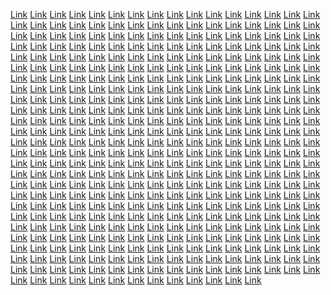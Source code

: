 <a href="https://crawlcleverlyblog.weebly.com/">Link</a>
<a href="https://linkjuicemastersblog.weebly.com/">Link</a>
<a href="https://webrankwhizblog.weebly.com/">Link</a>
<a href="https://seoelitehiveblog.weebly.com/">Link</a>
<a href="https://pagespeedpioneerblog.weebly.com/">Link</a>
<a href="https://sitemapsorcererblog.weebly.com/">Link</a>
<a href="https://seoalchemyhubblog.weebly.com/">Link</a>
<a href="https://trafficthrivetipsblog.weebly.com/">Link</a>
<a href="https://searchninjahubblog.weebly.com/">Link</a>
<a href="https://seocodecrunchweb.weebly.com/">Link</a>
<a href="https://crawlcleverlyweb.weebly.com/">Link</a>
<a href="https://linkjuicemastersweb.weebly.com/">Link</a>
<a href="https://webrankwhizweb.weebly.com/">Link</a>
<a href="https://seoelitehiveweb.weebly.com/">Link</a>
<a href="https://pagespeedpioneerweb.weebly.com/">Link</a>
<a href="https://sitemapsorcererweb.weebly.com/">Link</a>
<a href="https://seoalchemyhubweb.weebly.com/">Link</a>
<a href="https://trafficthrivetipsweb.weebly.com/">Link</a>
<a href="https://rankrocketeerblog.weebly.com/">Link</a>
<a href="https://optiseoproblog.weebly.com/">Link</a>
<a href="https://semrushmindsblog.weebly.com/">Link</a>
<a href="https://codeclimbersseoblog.weebly.com/">Link</a>
<a href="https://backlinkbreweryblog.weebly.com/">Link</a>
<a href="https://metamastersblog.weebly.com/">Link</a>
<a href="https://contentcruxseoblog.weebly.com/">Link</a>
<a href="https://analyticsarenablog.weebly.com/">Link</a>
<a href="https://seozonexpertblog.weebly.com/">Link</a>
<a href="https://rankologyhubblog.weebly.com/">Link</a>
<a href="https://rankrocketeerweb.weebly.com/">Link</a>
<a href="https://optiseoproweb.weebly.com/">Link</a>
<a href="https://semrushmindsweb.weebly.com/">Link</a>
<a href="https://codeclimbersseoweb.weebly.com/">Link</a>
<a href="https://backlinkbreweryweb.weebly.com/">Link</a>
<a href="https://metamastersweb.weebly.com/">Link</a>
<a href="https://contentcruxseoweb.weebly.com/">Link</a>
<a href="https://analyticsarenaweb.weebly.com/">Link</a>
<a href="https://seozonexpertweb.weebly.com/">Link</a>
<a href="https://rankologyhubweb.weebly.com/">Link</a>
<a href="https://linkloommastersblog.weebly.com/">Link</a>
<a href="https://eliteseoinsightsblog.weebly.com/">Link</a>
<a href="https://sitemapsculptorblog.weebly.com/">Link</a>
<a href="https://seogeniusguildblog.weebly.com/">Link</a>
<a href="https://traffictunetipsblog.weebly.com/">Link</a>
<a href="https://optimalseoproblog.weebly.com/">Link</a>
<a href="https://semstrategysageblog.weebly.com/">Link</a>
<a href="https://backlinkboostersblog.weebly.com/">Link</a>
<a href="https://metamindsseoblog.weebly.com/">Link</a>
<a href="https://webwizrankblog.weebly.com/">Link</a>
<a href="https://contentcatalystseoblog.weebly.com/">Link</a>
<a href="https://analyticsadeptblog.weebly.com/">Link</a>
<a href="https://seozenzoneblog.weebly.com/">Link</a>
<a href="https://rankrockethubblog.weebly.com/">Link</a>
<a href="https://linkleveragemasters.weebly.com/">Link</a>
<a href="https://webwiserankblog.weebly.com/">Link</a>
<a href="https://seoeliteedgeblog.weebly.com/">Link</a>
<a href="https://pageprofitpulseblog.weebly.com/">Link</a>
<a href="https://sitemapsculptureblog.weebly.com/">Link</a>
<a href="https://traffictacticstipsblog.weebly.com/">Link</a>
<a href="https://traffictunetipsweb.weebly.com/">Link</a>
<a href="https://eliteseoinsightsweb.weebly.com/">Link</a>
<a href="https://linkloommastersweb.weebly.com/">Link</a>
<a href="https://semstrategysageweb.weebly.com/">Link</a>
<a href="https://optimalseoproweb.weebly.com/">Link</a>
<a href="https://backlinkboostersweb.weebly.com/">Link</a>
<a href="https://seogeniusguildweb.weebly.com/">Link</a>
<a href="https://webwizrankweb.weebly.com/">Link</a>
<a href="https://metamindsseoweb.weebly.com/">Link</a>
<a href="https://sitemapsculptorweb.weebly.com/">Link</a>
<a href="https://seozenithzone.weebly.com/">Link</a>
<a href="https://rankriseblogblog.weebly.com/">Link</a>
<a href="https://optimizeonpointblog.weebly.com/">Link</a>
<a href="https://semstrategistsageblog.weebly.com/">Link</a>
<a href="https://codecraftsmanseo.weebly.com/">Link</a>
<a href="https://backlinkbounty.weebly.com/">Link</a>
<a href="https://metamastersseohub.weebly.com/">Link</a>
<a href="https://keywordkrazehub.weebly.com/">Link</a>
<a href="https://contentcrazeseo.weebly.com/">Link</a>
<a href="https://analyticsallure.weebly.com/">Link</a>
<a href="https://rankrocketlaunch.weebly.com/">Link</a>
<a href="https://linklogicmasters.weebly.com/">Link</a>
<a href="https://webwizardsrank.weebly.com/">Link</a>
<a href="https://seoeliteessence.weebly.com/">Link</a>
<a href="https://pageprofitplaybook.weebly.com/">Link</a>
<a href="https://relationsindustrymarketingweby.weebly.com/">Link</a>
<a href="https://analyticsmodemarketingweby.weebly.com/">Link</a>
<a href="https://optimizeworkmarketingweby.weebly.com/">Link</a>
<a href="https://dataistmarketingweby.weebly.com/">Link</a>
<a href="https://marketeablemarketingweby.weebly.com/">Link</a>
<a href="https://virtualcentremarketingweby.weebly.com/">Link</a>
<a href="https://wizworkmarketingweby.weebly.com/">Link</a>
<a href="https://scalesensemarketingweby.weebly.com/">Link</a>
<a href="https://nanodropmarketingweby.weebly.com/">Link</a>
<a href="https://bitstudiomarketingweby.weebly.com/">Link</a>
<a href="https://technologyviewmarketingweby.weebly.com/">Link</a>
<a href="https://rigtiltmarketingweby.weebly.com/">Link</a>
<a href="https://comarketingwebymarketingweby.weebly.com/">Link</a>
<a href="https://technomostmarketingweby.weebly.com/">Link</a>
<a href="https://semfermarketingweby.weebly.com/">Link</a>
<a href="https://bytebandmarketingweby.weebly.com/">Link</a>
<a href="https://hyperinteractivemarketingweby.weebly.com/">Link</a>
<a href="https://netmethodmarketingweby.weebly.com/">Link</a>
<a href="https://digitalshiftmarketingweby.weebly.com/">Link</a>
<a href="https://warestiltmarketingweby.weebly.com/">Link</a>
<a href="https://campaignproductmarketingweby.weebly.com/">Link</a>
<a href="https://nibblestormmarketingweby.weebly.com/">Link</a>
<a href="https://brandingscopemarketingweby.weebly.com/">Link</a>
<a href="https://promoteatlasmarketingweby.weebly.com/">Link</a>
<a href="https://advertiseitemsmarketingweby.weebly.com/">Link</a>
<a href="https://seoatlasmarketingweby.weebly.com/">Link</a>
<a href="https://publicsafermarketingweby.weebly.com/">Link</a>
<a href="https://advertisingflowmarketingweby.weebly.com/">Link</a>
<a href="https://technologyscapemarketingweby.weebly.com/">Link</a>
<a href="https://seospotmarketingweby.weebly.com/">Link</a>
<a href="https://activerigmarketingweby.weebly.com/">Link</a>
<a href="https://techcentermarketingweby.weebly.com/">Link</a>
<a href="https://technoitemsmarketingweby.weebly.com/">Link</a>
<a href="https://pricamarketingweby.weebly.com/">Link</a>
<a href="https://gearplusmarketingweby.weebly.com/">Link</a>
<a href="https://adhubmarketingweby.weebly.com/">Link</a>
<a href="https://bitssensemarketingweby.weebly.com/">Link</a>
<a href="https://worksdropmarketingweby.weebly.com/">Link</a>
<a href="https://semsparkmarketingweby.weebly.com/">Link</a>
<a href="https://cryptplusmarketingweby.weebly.com/">Link</a>
<a href="https://enboxmarketingweby.weebly.com/">Link</a>
<a href="https://makecryptmarketingweby.weebly.com/">Link</a>
<a href="https://technologiesrisemarketingweby.weebly.com/">Link</a>
<a href="https://growthcentermarketingweby.weebly.com/">Link</a>
<a href="https://interactivepassmarketingweby.weebly.com/">Link</a>
<a href="https://brandingoptionmarketingweby.weebly.com/">Link</a>
<a href="https://gearmodemarketingweby.weebly.com/">Link</a>
<a href="https://techaidmarketingweby.weebly.com/">Link</a>
<a href="https://semcrewmarketingweby.weebly.com/">Link</a>
<a href="https://retailicianmarketingweby.weebly.com/">Link</a>
<a href="https://engineretailsmarketingze.weebly.com/">Link</a>
<a href="https://racksnapmarketingze.weebly.com/">Link</a>
<a href="https://warezpressmarketingze.weebly.com/">Link</a>
<a href="https://meshistmarketingze.weebly.com/">Link</a>
<a href="https://worksgrammarketingze.weebly.com/">Link</a>
<a href="https://adledmarketingze.weebly.com/">Link</a>
<a href="https://adsmethodmarketingze.weebly.com/">Link</a>
<a href="https://rackismmarketingze.weebly.com/">Link</a>
<a href="https://enpixelmarketingze.weebly.com/">Link</a>
<a href="https://growthoptionmarketingze.weebly.com/">Link</a>
<a href="https://campaignscopemarketingweby.weebly.com/">Link</a>
<a href="https://byteoffermarketingweby.weebly.com/">Link</a>
<a href="https://vectoridmarketingweby.weebly.com/">Link</a>
<a href="https://cryptifymarketingweby.weebly.com/">Link</a>
<a href="https://technologyclubmarketingweby.weebly.com/">Link</a>
<a href="https://softpushmarketingweby.weebly.com/">Link</a>
<a href="https://boxesstormmarketingweby.weebly.com/">Link</a>
<a href="https://b2bsensemarketingweby.weebly.com/">Link</a>
<a href="https://campaignvaluesmarketingweby.weebly.com/">Link</a>
<a href="https://softardmarketingweby.weebly.com/">Link</a>
<a href="https://campaignscopemarketingwebyy.weebly.com/">Link</a>
<a href="https://searchspacemarketingweby.weebly.com/">Link</a>
<a href="https://datashiftmarketingweby.weebly.com/">Link</a>
<a href="https://informaticsservicesmarketingweby.weebly.com/">Link</a>
<a href="https://boxmethodmarketingweby.weebly.com/">Link</a>
<a href="https://advertisingaidmarketingweby.weebly.com/">Link</a>
<a href="https://affiliategridmarketingweby.weebly.com/">Link</a>
<a href="https://semglowmarketingweby.weebly.com/">Link</a>
<a href="https://vectorhivemarketingweby.weebly.com/">Link</a>
<a href="https://campaigncompanymarketingweby.weebly.com/">Link</a>
<a href="https://telemarketerxexact.weebly.com/">Link</a>
<a href="https://telemarketerxlabs.weebly.com/">Link</a>
<a href="https://topleveltelemarketerx.weebly.com/">Link</a>
<a href="https://blushtelemarketerx.weebly.com/">Link</a>
<a href="https://patchtelemarketerx.weebly.com/">Link</a>
<a href="https://quorumtelemarketerx.weebly.com/">Link</a>
<a href="https://stacktelemarketerx.weebly.com/">Link</a>
<a href="https://legendrytelemarketerx.weebly.com/">Link</a>
<a href="https://telemarketerxscreen.weebly.com/">Link</a>
<a href="https://culturaltelemarketerx.weebly.com/">Link</a>
<a href="https://trytelemarketerx.weebly.com/">Link</a>
<a href="https://dodgetelemarketerx.weebly.com/">Link</a>
<a href="https://yukontelemarketerx.weebly.com/">Link</a>
<a href="https://eclipsetelemarketerx.weebly.com/">Link</a>
<a href="https://voicetelemarketerx.weebly.com/">Link</a>
<a href="https://vividtelemarketerx.weebly.com/">Link</a>
<a href="https://traditionaltelemarketerx.weebly.com/">Link</a>
<a href="https://telemarketerxchannel.weebly.com/">Link</a>
<a href="https://telemarketerxreview.weebly.com/">Link</a>
<a href="https://markettelemarketerx.weebly.com/">Link</a>
<a href="https://tropicaltelemarketerx.weebly.com/">Link</a>
<a href="https://telemarketerxfx.weebly.com/">Link</a>
<a href="https://telemarketerxreps.weebly.com/">Link</a>
<a href="https://telemarketerxspotter.weebly.com/">Link</a>
<a href="https://telemarketerxisland.weebly.com/">Link</a>
<a href="https://telemarketerxflux.weebly.com/">Link</a>
<a href="https://focalpointtelemarketerx.weebly.com/">Link</a>
<a href="https://ladybugtelemarketerx.weebly.com/">Link</a>
<a href="https://masterytelemarketerx.weebly.com/">Link</a>
<a href="https://ensembletelemarketerx.weebly.com/">Link</a>
<a href="https://seniortelemarketerx.weebly.com/">Link</a>
<a href="https://roguetelemarketerx.weebly.com/">Link</a>
<a href="https://telemarketerxpromo.weebly.com/">Link</a>
<a href="https://telemarketerxdiscount.weebly.com/">Link</a>
<a href="https://telemarketerxfair.weebly.com/">Link</a>
<a href="https://telemarketerxfilm.weebly.com/">Link</a>
<a href="https://telemarketerxtransport.weebly.com/">Link</a>
<a href="https://voyagetelemarketerx.weebly.com/">Link</a>
<a href="https://minoritytelemarketerx.weebly.com/">Link</a>
<a href="https://heritagestelemarketerx.weebly.com/">Link</a>
<a href="https://modulartelemarketerx.weebly.com/">Link</a>
<a href="https://outdoortelemarketerx.weebly.com/">Link</a>
<a href="https://embassytelemarketerx.weebly.com/">Link</a>
<a href="https://telemarketerxchallenge.weebly.com/">Link</a>
<a href="https://telemarketerxsheet.weebly.com/">Link</a>
<a href="https://quilltelemarketerx.weebly.com/">Link</a>
<a href="https://ourtelemarketerx.weebly.com/">Link</a>
<a href="https://telemarketerxville.weebly.com/">Link</a>
<a href="https://zonetelemarketerx.weebly.com/">Link</a>
<a href="https://lateraltelemarketerx.weebly.com/">Link</a>
<a href="https://seniortelemarketerx.weebly.com/">Link</a>
<a href="https://roguetelemarketerx.weebly.com/">Link</a>
<a href="https://telemarketerxpromo.weebly.com/">Link</a>
<a href="https://telemarketerxdiscount.weebly.com/">Link</a>
<a href="https://telemarketerxfair.weebly.com/">Link</a>
<a href="https://telemarketerxfilm.weebly.com/">Link</a>
<a href="https://telemarketerxtransport.weebly.com/">Link</a>
<a href="https://voyagetelemarketerx.weebly.com/">Link</a>
<a href="https://minoritytelemarketerx.weebly.com/">Link</a>
<a href="https://heritagestelemarketerx.weebly.com/">Link</a>
<a href="https://modulartelemarketerx.weebly.com/">Link</a>
<a href="https://outdoortelemarketerx.weebly.com/">Link</a>
<a href="https://embassytelemarketerx.weebly.com/">Link</a>
<a href="https://telemarketerxchallenge.weebly.com/">Link</a>
<a href="https://telemarketerxsheet.weebly.com/">Link</a>
<a href="https://quilltelemarketerx.weebly.com/">Link</a>
<a href="https://ourtelemarketerx.weebly.com/">Link</a>
<a href="https://telemarketerxville.weebly.com/">Link</a>
<a href="https://zonetelemarketerx.weebly.com/">Link</a>
<a href="https://lateraltelemarketerx.weebly.com/">Link</a>
<a href="https://darwintelemarketerx.weebly.com/">Link</a>
<a href="https://renaissancetelemarketerx.weebly.com/">Link</a>
<a href="https://telemarketerxpost.weebly.com/">Link</a>
<a href="https://efficienttelemarketerx.weebly.com/">Link</a>
<a href="https://poptelemarketerx.weebly.com/">Link</a>
<a href="https://telemarketerxboards.weebly.com/">Link</a>
<a href="https://telemarketerxvendor.weebly.com/">Link</a>
<a href="https://youtelemarketerx.weebly.com/">Link</a>
<a href="https://tunneltelemarketerx.weebly.com/">Link</a>
<a href="https://stratatelemarketerx.weebly.com/">Link</a>
<a href="https://ownerstelemarketerx.weebly.com/">Link</a>
<a href="https://bigstartelemarketerx.weebly.com/">Link</a>
<a href="https://telemarketerxinside.weebly.com/">Link</a>
<a href="https://autumntelemarketerx.weebly.com/">Link</a>
<a href="https://outdoorstelemarketerx.weebly.com/">Link</a>
<a href="https://spottelemarketerx.weebly.com/">Link</a>
<a href="https://wildcattelemarketerx.weebly.com/">Link</a>
<a href="https://afterhourstelemarketerx.weebly.com/">Link</a>
<a href="https://telemarketerxtoolbox.weebly.com/">Link</a>
<a href="https://blueribbontelemarketerx.weebly.com/">Link</a>
<a href="https://oldtowntelemarketerx.weebly.com/">Link</a>
<a href="https://vitatelemarketerx.weebly.com/">Link</a>
<a href="https://telemarketerxclick.weebly.com/">Link</a>
<a href="https://slicetelemarketerx.weebly.com/">Link</a>
<a href="https://nextwavetelemarketerx.weebly.com/">Link</a>
<a href="https://mapletelemarketerx.weebly.com/">Link</a>
<a href="https://telemarketerxicon.weebly.com/">Link</a>
<a href="https://telemarketerxserve.weebly.com/">Link</a>
<a href="https://powerplaytelemarketerx.weebly.com/">Link</a>
<a href="https://telemarketerxguru.weebly.com/">Link</a>
<a href="https://boxworkmarketingze.weebly.com/">Link</a>
<a href="https://cyberscoutmarketingze.weebly.com/">Link</a>
<a href="https://semstripemarketingze.weebly.com/">Link</a>
<a href="https://truebytesmarketingze.weebly.com/">Link</a>
<a href="https://pixelscanmarketingze.weebly.com/">Link</a>
<a href="https://brandingcentremarketingze.weebly.com/">Link</a>
<a href="https://audiencescoutmarketingze.weebly.com/">Link</a>
<a href="https://startbotmarketingze.weebly.com/">Link</a>
<a href="https://b2bworksmarketingze.weebly.com/">Link</a>
<a href="https://corelationsmarketingze.weebly.com/">Link</a>
<a href="https://clearmarketmarketingze.weebly.com/">Link</a>
<a href="https://advertisingincmarketingze.weebly.com/">Link</a>
<a href="https://b2bworksmarketingzz.weebly.com/">Link</a>
<a href="https://996021362214135060.weebly.com/">Link</a>
<a href="https://boostiedmarketingez.weebly.com/">Link</a>
<a href="https://enginemodemarketingze.weebly.com/">Link</a>
<a href="https://metaretailmarketingze.weebly.com/">Link</a>
<a href="https://interactivetypemarketingze.weebly.com/">Link</a>
<a href="https://brandinggoodsmarketingze.weebly.com/">Link</a>
<a href="https://mediaspanmarketingze.weebly.com/">Link</a>
<a href="https://prardmarketingze.weebly.com/">Link</a>
<a href="https://startmeshmarketingze.weebly.com/">Link</a>
<a href="https://bitslevelmarketingze.weebly.com/">Link</a>
<a href="https://hyperppcmarketingze.weebly.com/">Link</a>
<a href="https://labsworkshopmarketingze.weebly.com/">Link</a>
<a href="https://marketingfuturemarketingze/">Link</a>
<a href="https://boxdropmarketingze.weebly.com/">Link</a>
<a href="https://informaticscapsulemarketingze.weebly.com/">Link</a>
<a href="https://audienceoffermarketingze.weebly.com/">Link</a>
<a href="https://digitalconceptmarketingze.weebly.com/">Link</a>
<a href="https://campaignworkmarketingze.weebly.com/">Link</a>
<a href="https://techsafermarketingze.weebly.com/">Link</a>
<a href="https://interactiveskillmarketingze.weebly.com/">Link</a>
<a href="https://netcharmmarketingze.weebly.com/">Link</a>
<a href="https://b2blayermarketingze.weebly.com/">Link</a>
<a href="https://advertisingscapemarketingze.weebly.com/">Link</a>
<a href="https://goroboticsmarketingze.weebly.com/">Link</a>
<a href="https://bytesgraphmarketingze.weebly.com/">Link</a>
<a href="https://strategyscanmarketingze.weebly.com/">Link</a>
<a href="https://boxessensemarketingze.weebly.com/">Link</a>
<a href="https://cybersyncmarketingze.weebly.com/">Link</a>
<a href="https://byteviewmarketingze.weebly.com/">Link</a>
<a href="https://campaignitymarketingze.weebly.com/">Link</a>
<a href="https://dataspecialsmarketingze.weebly.com/">Link</a>
<a href="https://boxlabmarketingze.weebly.com/">Link</a>
<a href="https://meshcastmarketingze.weebly.com/">Link</a>
<a href="https://warepalacemarketingze.weebly.com/">Link</a>
<a href="https://botscalemarketingze.weebly.com/">Link</a>
<a href="https://relationsstockmarketingze.weebly.com/">Link</a>
<a href="https://clearinformaticsmarketingze.weebly.com/">Link</a>
<a href="https://doenginemarketingze.weebly.com/">Link</a>
<a href="https://vectoristmarketingzee.weebly.com/">Link</a>
<a href="https://techmethodmarketingze.weebly.com/">Link</a>
<a href="https://adsbaymarketingze.weebly.com/">Link</a>
<a href="https://publicgroupmarketingze.weebly.com/">Link</a>
<a href="https://communicationsstreetmarketingze.weebly.com/">Link</a>
<a href="https://waresstoremarketingze.weebly.com/">Link</a>
<a href="https://botgroupmarketingze.weebly.com/">Link</a>
<a href="https://expertsstoremarketingze.weebly.com/">Link</a>
<a href="https://seonessmarketingze.weebly.com/">Link</a>
<a href="https://interactiveblogmarketingze.weebly.com/">Link</a>
<a href="https://seolinemarketingze.weebly.com/">Link</a>
<a href="https://adspostmarketingze.weebly.com/">Link</a>
<a href="https://warezdeckmarketingzeze.weebly.com/">Link</a>
<a href="https://semscopemarketingze.weebly.com/">Link</a>
<a href="https://brandingatlasmarketingze.weebly.com/">Link</a>
<a href="https://nibblenowmarketingze.weebly.com/">Link</a>
<a href="https://bitproductsmarketingze.weebly.com/">Link</a>
<a href="https://promotefocusmarketingze.weebly.com/">Link</a>
<a href="https://boostmethodmarketingze.weebly.com/">Link</a>
<a href="https://waresscanmarketingze.weebly.com/">Link</a>
<a href="https://semmostmarketingze.weebly.com/">Link</a>
<a href="https://botpalacemarketingze.weebly.com/">Link</a>
<a href="https://rigvaluesmarketingze.weebly.com/">Link</a>
<a href="https://enlabsmarketingze.weebly.com/">Link</a>
<a href="https://mediaoptionmarketingze.weebly.com/">Link</a>
<a href="https://viralplaymarketingze.weebly.com/">Link</a>
<a href="https://microcrewmarketingze.weebly.com/">Link</a>
<a href="https://advertisinggearmarketingze.weebly.com/">Link</a>
<a href="https://bottomlinemodemarketingze.weebly.com/">Link</a>
<a href="https://nibbleglowmarketingze.weebly.com/">Link</a>
<a href="https://metabytemarketingze.weebly.com/">Link</a>
<a href="https://codesolutionsmarketingze.weebly.com/">Link</a>
<a href="https://pixelpropertiesmarketingze.weebly.com/">Link</a>
<a href="https://activenetmarketingze.weebly.com/">Link</a>
<a href="https://activeenginemarketingze.weebly.com/">Link</a>
<a href="https://analyticsstreetmarketingze.weebly.com/">Link</a>
<a href="https://microyardmarketingze.weebly.com/">Link</a>
<a href="https://enginenedmarketingze.weebly.com/">Link</a>
<a href="https://advertiseplaymarketingze.weebly.com/">Link</a>
<a href="https://wareshipmarketingze.weebly.com/">Link</a>
<a href="https://netpropertiesmarketingze.weebly.com/">Link</a>
<a href="https://codepassmarketingze.weebly.com/">Link</a>
<a href="https://droidgroupmarketingze.weebly.com/">Link</a>
<a href="https://marketingpushmarketingze.weebly.com/">Link</a>
<a href="https://wareshivemarketingze.weebly.com/">Link</a>
<a href="https://optimizeflowmarketingze.weebly.com/">Link</a>
<a href="https://audienceoptionmarketingze.weebly.com/">Link</a>
<a href="https://prhubmarketingze.weebly.com/">Link</a>
<a href="https://optimizescanmarketingze.weebly.com/">Link</a>
<a href="https://roboticslinemarketingze.weebly.com/">Link</a>
<a href="https://digitalfocusmarketingze.weebly.com/">Link</a>
<a href="https://meshpostmarketingze.weebly.com/">Link</a>
<a href="https://dataaidmarketingze.weebly.com/">Link</a>
<a href="https://seotrademarketingze.weebly.com/">Link</a>
<a href="https://enpublicmarketingze.weebly.com/">Link</a>
<a href="https://bottomlinehivemarketingze.weebly.com/">Link</a>
<a href="https://techsprintmarketingze.weebly.com/">Link</a>
<a href="https://prcrewmarketingze.weebly.com/">Link</a>
<a href="https://warefactorymarketingze.weebly.com/">Link</a>
<a href="https://viralensmarketingze.weebly.com/">Link</a>
<a href="https://prprimemarketingze.weebly.com/">Link</a>
<a href="https://growthleadermarketingze.weebly.com/">Link</a>
<a href="https://advertiseretailsmarketingze.weebly.com/">Link</a>
<a href="https://technologiescentremarketingze.weebly.com/">Link</a>
<a href="https://brandkitmarketingze.weebly.com/">Link</a>
<a href="https://publicprimemarketingze.weebly.com/">Link</a>
<a href="https://droidlermarketingze.weebly.com/">Link</a>
<a href="https://roboticsgraphmarketingze.weebly.com/">Link</a>
<a href="https://campaignhillmarketingze.weebly.com/">Link</a>
<a href="https://waresparkmarketingze.weebly.com/">Link</a>
<a href="https://bytemakermarketingze.weebly.com/">Link</a>
<a href="https://bottiltmarketingze.weebly.com/">Link</a>
<a href="https://nibblecaremarketingze.weebly.com/">Link</a>
<a href="https://warezstripemarketingze.weebly.com/">Link</a>
<a href="https://technologiespressmarketingze.weebly.com/">Link</a>
<a href="https://cryptcapsulemarketingze.weebly.com/">Link</a>
<a href="https://wizpropertiesmarketingze.weebly.com/">Link</a>
<a href="https://rackplusmarketingze.weebly.com/">Link</a>
<a href="https://scalefitmarketingze.weebly.com/">Link</a>
<a href="https://enginepushmarketingze.weebly.com/">Link</a>
<a href="https://activebottomlinemarketingze.weebly.com/">Link</a>
<a href="https://gearvergemarketingze.weebly.com/">Link</a>
<a href="https://brandingplusmarketingze.weebly.com/">Link</a>
<a href="https://optimizelightmarketingze.weebly.com/">Link</a>
<a href="https://digitalplaymarketingze.weebly.com/">Link</a>
<a href="https://seostripemarketingze.weebly.com/">Link</a>
<a href="https://marketingsensemarketingze.weebly.com/">Link</a>
<a href="https://seofocusmarketingze.weebly.com/">Link</a>
<a href="https://meshworkshopmarketingze.weebly.com/">Link</a>
<a href="https://brandcapsulemarketingze.weebly.com/">Link</a>
<a href="https://vectoroptionmarketingze.weebly.com/">Link</a>
<a href="https://marketmarkmarketingze.weebly.com/">Link</a>
<a href="https://cyberinmarketingze.weebly.com/">Link</a>
<a href="https://optimizebandmarketingze.weebly.com/">Link</a>
<a href="https://codeworkmarketingze.weebly.com/">Link</a>
<a href="https://optimizedockmarketingze.weebly.com/">Link</a>
<a href="https://boxnowmarketingze.weebly.com/">Link</a>
<a href="https://technologyitemsmarketingze.weebly.com/">Link</a>
<a href="https://scalescapemarketingze.weebly.com/">Link</a>
